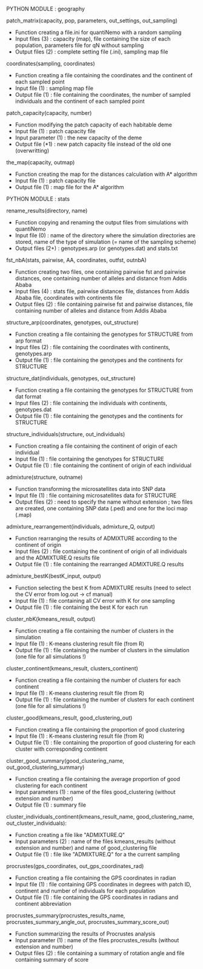 PYTHON MODULE : geography

patch_matrix(capacity, pop, parameters, out_settings, out_sampling)
- Function creating a file.ini for quantiNemo with a random sampling
- Input files (3) : capacity (map), file containing the size of each population, parameters file for qN without sampling
- Output files (2) : complete setting file (.ini), sampling map file

coordinates(sampling, coordinates)
- Function creating a file containing the coordinates and the continent of each sampled point
- Input file (1) : sampling map file
- Output file (1) : file containing the coordinates, the number of sampled individuals and the continent of each sampled point

patch_capacity(capacity, number)
- Function modifying the patch capacity of each habitable deme
- Input file (1) : patch capacity file
- Input parameter (1) : the new capacity of the deme
- Output file (*1) : new patch capacity file instead of the old one (overwritting) 

the_map(capacity, outmap)
- Function creating the map for the distances calculation with A* algorithm
- Input file (1) : patch capacity file
- Output file (1) : map file for the A* algorithm 


PYTHON MODULE : stats

rename_results(directory, name)
- Function copying and renaming the output files from simulations with quantiNemo
- Input file (0) : name of the directory where the simulation directories are stored, name of the type of simulation (= name of the sampling scheme)
- Output files (2+) : genotypes.arp (or genotypes.dat) and stats.txt

fst_nbA(stats, pairwise, AA, coordinates, outfst, outnbA)
- Function creating two files, one containing pairwise fst and pairwise distances, one containing number of alleles and distance from Addis Ababa
- Input files (4) : stats file, pairwise distances file, distances from Addis Ababa file, coordinates with continents file
- Output files (2) : file containing pairwise fst and pairwise distances, file containing number of alleles and distance from Addis Ababa

structure_arp(coordinates, genotypes, out_structure)
- Function creating a file containing the genotypes for STRUCTURE from arp format
- Input files (2) : file containing the coordinates with continents, genotypes.arp
- Output file (1) : file containing the genotypes and the continents for STRUCTURE

structure_dat(individuals, genotypes, out_structure)
- Function creating a file containing the genotypes for STRUCTURE from dat format
- Input files (2) : file containing the individuals with continents, genotypes.dat
- Output file (1) : file containing the genotypes and the continents for STRUCTURE	

structure_individuals(structure, out_individuals)
- Function creating a file containing the continent of origin of each individual
- Input file (1) : file containing the genotypes for STRUCTURE
- Output file (1) : file containing the continent of origin of each individual

admixture(structure, outname)
- Function transforming the microsatellites data into SNP data
- Input file (1) : file containing microsatellites data for STRUCTURE
- Output files (2) : need to specify the name without extension ; two files are created, one containing SNP data (.ped) and one for the loci map (.map)

admixture_rearrangement(individuals, admixture_Q, output)
- Function rearranging the results of ADMIXTURE according to the continent of origin
- Input files (2) : file containing the continent of origin of all individuals and the ADMIXTURE.Q results file
- Output file (1) : file containing the rearranged ADMIXTURE.Q results
 
admixture_bestK(bestK_input, output)
- Function selecting the best K from ADMIXTURE results (need to select the CV error from log.out -> cf manual)
- Input file (1) : file containing all CV error with K for one sampling
- Output file (1) : file containing the best K for each run

cluster_nbK(kmeans_result, output)
- Function creating a file containing the number of clusters in the simulation
- Input file (1) : K-means clustering result file (from R)
- Output file (1) : file containing the number of clusters in the simulation (one file for all simulations !)

cluster_continent(kmeans_result, clusters_continent)
- Function creating a file containing the number of clusters for each continent 
- Input file (1) : K-means clustering result file (from R)
- Output file (1) : file containing the number of clusters for each continent (one file for all simulations !)

cluster_good(kmeans_result, good_clustering_out)
- Function creating a file containing the proportion of good clustering 
- Input file (1) : K-means clustering result file (from R)
- Output file (1) : file containing the proportion of good clustering for each cluster with corresponding continent

cluster_good_summary(good_clustering_name, out_good_clustering_summary)
- Function creating a file containing the average proportion of good clustering for each continent
- Input parameters (1) : name of the files good_clustering (without extension and number)
- Output file (1) : summary file

cluster_individuals_continent(kmeans_result_name, good_clustering_name, out_cluster_individuals):
- Function creating a file like "ADMIXTURE.Q" 
- Input parameters (2) : name of the files kmeans_results (without extension and number) and name of good_clustering file
- Output file (1) : file like "ADMIXTURE.Q" for a the current sampling

procrustes(gps_coordinates, out_gps_coordinates_rad)
- Function creating a file containing the GPS coordinates in radian
- Input file (1) : file containing GPS coordinates in degrees with patch ID, continent and number of individuals for each population
- Output file (1) : file containing the GPS coordinates in radians and continent abbreviation

procrustes_summary(procrustes_results_name, procrustes_summary_angle_out, procrustes_summary_score_out)
- Function summarizing the results of Procrustes analysis
- Input parameter (1) : name of the files procrustes_results (without extension and number)
- Output files (2) : file containing a summary of rotation angle and file containing summary of score 



